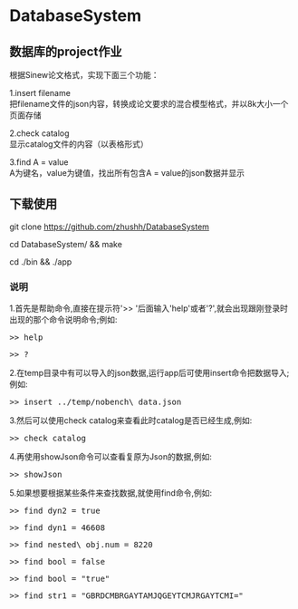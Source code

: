 # DatabaseSystem
## 数据库的project作业
根据Sinew论文格式，实现下面三个功能：

1.insert filename    
  把filename文件的json内容，转换成论文要求的混合模型格式，并以8k大小一个页面存储
  
2.check catalog    
  显示catalog文件的内容（以表格形式）
  
3.find A = value   
  A为键名，value为键值，找出所有包含A = value的json数据并显示

## 下载使用
git clone https://github.com/zhushh/DatabaseSystem

cd DatabaseSystem/ && make

cd ./bin && ./app

### 说明
1.首先是帮助命令,直接在提示符'>> '后面输入'help'或者'?',就会出现跟刚登录时出现的那个命令说明命令;例如:

<pre>>> help</pre>

<pre>>> ?</pre>

2.在temp目录中有可以导入的json数据,运行app后可使用insert命令把数据导入;例如:

<pre>>> insert ../temp/nobench\_data.json</pre>

3.然后可以使用check catalog来查看此时catalog是否已经生成,例如:

<pre>>> check catalog</pre>

4.再使用showJson命令可以查看复原为Json的数据,例如:

<pre>>> showJson</pre>

5.如果想要根据某些条件来查找数据,就使用find命令,例如:

<pre>>> find dyn2 = true</pre>

<pre>>> find dyn1 = 46608</pre>

<pre>>> find nested\_obj.num = 8220</pre>

<pre>>> find bool = false</pre>

<pre>>> find bool = "true"</pre>

<pre>>> find str1 = "GBRDCMBRGAYTAMJQGEYTCMJRGAYTCMI="</pre>
